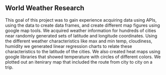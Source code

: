 ## World Weather Research
This goal of this project was to gain experience acquiring data using APIs,  using the data to create data frames, and create different map figures using google map tools.
We acquired weather information for hundreds of cities near randomly generated sets of latitude and longitude coordinates. Using the different weather characteristics like max and min temp, cloudiness, humidity we generated linear regression charts to relate these characteristics to the latitude of the cities. 
We also created heat maps using google libraries that showed temperature with circles of different colors. We plotted out an itenirary map that included the route from city to city on a trip. 
